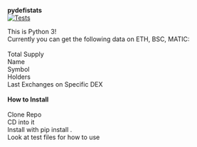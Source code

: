 **pydefistats**\
[![Tests](https://github.com/crosschainer/pydefistats/actions/workflows/python-app.yml/badge.svg)](https://github.com/crosschainer/pydefistats/actions/workflows/python-app.yml)

This is Python 3!\
Currently you can get the following data on ETH, BSC, MATIC:\
\
Total Supply\
Name\
Symbol\
Holders\
Last Exchanges on Specific DEX\
\
**How to Install**\
\
Clone Repo\
CD into it\
Install with pip install .\
Look at test files for how to use
